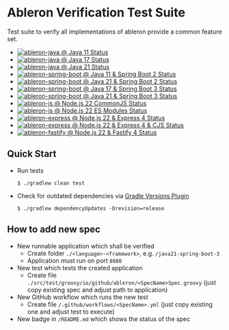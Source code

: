 # Ableron Verification Test Suite

Test suite to verify all implementations of ableron provide a common feature set.

* [![ableron-java @ Java 11 Status](https://github.com/ableron/ableron-verify/actions/workflows/java11.yml/badge.svg)](https://github.com/ableron/ableron-verify/actions/workflows/java11.yml)
* [![ableron-java @ Java 17 Status](https://github.com/ableron/ableron-verify/actions/workflows/java17.yml/badge.svg)](https://github.com/ableron/ableron-verify/actions/workflows/java17.yml)
* [![ableron-java @ Java 21 Status](https://github.com/ableron/ableron-verify/actions/workflows/java21.yml/badge.svg)](https://github.com/ableron/ableron-verify/actions/workflows/java21.yml)
* [![ableron-spring-boot @ Java 11 & Spring Boot 2 Status](https://github.com/ableron/ableron-verify/actions/workflows/java11-spring-boot-2.yml/badge.svg)](https://github.com/ableron/ableron-verify/actions/workflows/java11-spring-boot-2.yml)
* [![ableron-spring-boot @ Java 21 & Spring Boot 2 Status](https://github.com/ableron/ableron-verify/actions/workflows/java21-spring-boot-2.yml/badge.svg)](https://github.com/ableron/ableron-verify/actions/workflows/java21-spring-boot-2.yml)
* [![ableron-spring-boot @ Java 17 & Spring Boot 3 Status](https://github.com/ableron/ableron-verify/actions/workflows/java17-spring-boot-3.yml/badge.svg)](https://github.com/ableron/ableron-verify/actions/workflows/java17-spring-boot-3.yml)
* [![ableron-spring-boot @ Java 21 & Spring Boot 3 Status](https://github.com/ableron/ableron-verify/actions/workflows/java21-spring-boot-3.yml/badge.svg)](https://github.com/ableron/ableron-verify/actions/workflows/java21-spring-boot-3.yml)
* [![ableron-js @ Node.js 22 CommonJS Status](https://github.com/ableron/ableron-verify/actions/workflows/nodejs22-cjs.yml/badge.svg)](https://github.com/ableron/ableron-verify/actions/workflows/nodejs22-cjs.yml)
* [![ableron-js @ Node.js 22 ES Modules Status](https://github.com/ableron/ableron-verify/actions/workflows/nodejs22-esm.yml/badge.svg)](https://github.com/ableron/ableron-verify/actions/workflows/nodejs22-esm.yml)
* [![ableron-express @ Node.js 22 & Express 4 Status](https://github.com/ableron/ableron-verify/actions/workflows/nodejs22-express4.yml/badge.svg)](https://github.com/ableron/ableron-verify/actions/workflows/nodejs22-express4.yml)
* [![ableron-express @ Node.js 22 & Express 4 & CJS Status](https://github.com/ableron/ableron-verify/actions/workflows/nodejs22-express4-cjs.yml/badge.svg)](https://github.com/ableron/ableron-verify/actions/workflows/nodejs22-express4-cjs.yml)
* [![ableron-fastify @ Node.js 22 & Fastify 4 Status](https://github.com/ableron/ableron-verify/actions/workflows/nodejs22-fastify4.yml/badge.svg)](https://github.com/ableron/ableron-verify/actions/workflows/nodejs22-fastify4.yml)

## Quick Start
* Run tests
   ```console
   $ ./gradlew clean test
   ```
* Check for outdated dependencies via [Gradle Versions Plugin](https://github.com/ben-manes/gradle-versions-plugin)
   ```console
   $ ./gradlew dependencyUpdates -Drevision=release
   ```

## How to add new spec
* New runnable application which shall be verified
   * Create folder `./<language>-<framework>`, e.g. `/java21-spring-boot-3`
   * Application must run on port `8080`
* New test which tests the created application
   * Create file `./src/test/groovy/io/github/ableron/<SpecName>Spec.groovy` (just copy existing spec and adjust path to application)
* New GitHub workflow which runs the new test
   * Create file `/.github/workflows/<SpecName>.yml` (just copy existing one and adjust test to execute)
* New badge in `/README.md` which shows the status of the spec
